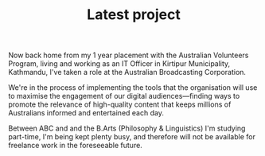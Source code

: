 ---
templateKey: latest-page
title: Latest project
description: The latest project that I'm working on
image: /img/latest-sydney.jpg
subheading: ABC Ultimo
body: |
  Now back home from my 1 year placement with the Australian Volunteers Program, living and working as an IT Officer in Kirtipur Municipality, Kathmandu, I've taken a role at the Australian Broadcasting Corporation.

  We're in the process of implementing the tools that the organisation will use to maximise the engagement of our digital audiences—finding ways to promote the relevance of high-quality content that keeps millions of Australians informed and entertained each day.

  Between ABC and and the B.Arts (Philosophy & Linguistics) I'm studying part-time, I'm being kept plenty busy, and therefore will not be available for freelance work in the foreseeable future.

ctaPrimary:
  btnText: Australian Broadcasting Corporation
  url: https://abc.net.au/
  title: Visit the Australian Broadcasting Corporation's homepage
ctaSecondary:
  btnText: My LinkedIn profile
  url: https://www.linkedin.com/in/kashisau/
  title: See my role at ABC on LinkedIn
---